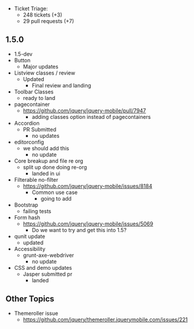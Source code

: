 * Ticket Triage:
  * 248 tickets (+3)
  * 29 pull requests (+7)

## 1.5.0
  * 1.5-dev
  * Button
    * Major updates
  * Listview classes / review
    * Updated
      * Final review and landing
  * Toolbar Classes
    * ready to land
  * pagecontainer
    * https://github.com/jquery/jquery-mobile/pull/7947
      * adding classes option instead of pagecontainers
  * Accordion
    * PR Submitted
      * no updates
  * editorconfig
    * we should add this
      * no update
  * Core breakup and file re org
    * split up done doing re-org
      * landed in ui
  * Filterable no-filter
    * https://github.com/jquery/jquery-mobile/issues/8184
      * Common use case
        * going to add
  * Bootstrap
    * failing tests
  * Form hash
    * https://github.com/jquery/jquery-mobile/issues/5069
      * Do we want to try and get this into 1.5?
  * qunit update
    * updated
  * Accessibility
    * grunt-axe-webdriver
      * no update
  * CSS and demo updates
    * Jasper submitted pr
      * landed

## Other Topics
* Themeroller issue
  * https://github.com/jquery/themeroller.jquerymobile.com/issues/221

